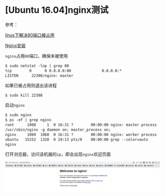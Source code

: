 
# [Ubuntu 16.04]nginx测试

参考：

[linux下解决80端口被占用](https://blog.csdn.net/w592376568/article/details/82862249)

[Nginx安装](http://www.nginx.cn/install)

`nginx`占用`80`端口，确保未被使用

    $ sudo netstat -lnp | grep 80
    tcp        0      0 0.0.0.0:80              0.0.0.0:*               LISTEN      22308/nginx: master

如果已被占用则退出该进程

    $ sudo kill 22308

启动`nginx`

    $ sudo nginx
    $ ps -ef | grep nginx
    root      1068     1  0 16:31 ?        00:00:00 nginx: master process /usr/sbin/nginx -g daemon on; master_process on;
    nginx     1069  1068  0 16:31 ?        00:00:00 nginx: worker process
    ubuntu   15252  1320  0 19:13 pts/0    00:00:00 grep --color=auto nginx

打开浏览器，访问该机器的`ip`，即会出现`nginx`欢迎页面

![](./imgs/welcome-nginx.png)